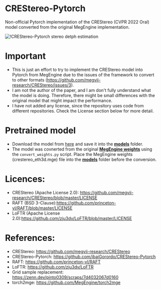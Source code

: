 # CREStereo-Pytorch
 Non-official Pytorch implementation of the CREStereo (CVPR 2022 Oral) model converted from the original MegEngine implementation.

![!CREStereo-Pytorch stereo detph estimation](https://github.com/ibaiGorordo/CREStereo-Pytorch/blob/main/doc/img/output.jpg)
 
# Important
- This is just an effort to try to implement the CREStereo model into Pytorch from MegEngine due to the issues of the framework to convert to other formats (https://github.com/megvii-research/CREStereo/issues/3).
- I am not the author of the paper, and I am don't fully understand what the model is doing. Therefore, there might be small differences with the original model that might impact the performance.
- I have not added any license, since the repository uses code from different repositories. Check the License section below for more detail.

# Pretrained model
- Download the model from [here](https://drive.google.com/file/d/1D2s1v4VhJlNz98FQpFxf_kBAKQVN_7xo/view?usp=sharing) and save it into the **[models](https://github.com/ibaiGorordo/CREStereo-Pytorch/tree/main/models)** folder.
- The model was covnerted from the original **[MegEngine weights](https://drive.google.com/file/d/1Wx_-zDQh7BUFBmN9im_26DFpnf3AkXj4/view)** using the `convert_weights.py` script. Place the MegEngine weights (crestereo_eth3d.mge) file into the **[models](https://github.com/ibaiGorordo/CREStereo-Pytorch/tree/main/models)** folder before the conversion.

# Licences:
- CREStereo (Apache License 2.0): https://github.com/megvii-research/CREStereo/blob/master/LICENSE
- RAFT (BSD 3-Clause):https://github.com/princeton-vl/RAFT/blob/master/LICENSE
- LoFTR (Apache License 2.0):https://github.com/zju3dv/LoFTR/blob/master/LICENSE

# References:
- CREStereo: https://github.com/megvii-research/CREStereo
- CREStereo-Pytorch: https://github.com/ibaiGorordo/CREStereo-Pytorch
- RAFT: https://github.com/princeton-vl/RAFT
- LoFTR: https://github.com/zju3dv/LoFTR
- Grid sample replacement: https://zenn.dev/pinto0309/scraps/7d4032067d0160
- torch2mge: https://github.com/MegEngine/torch2mge
